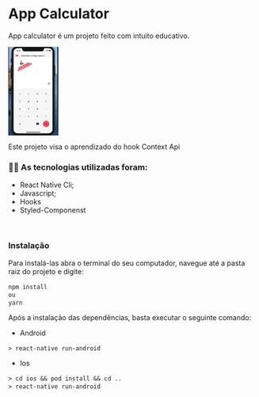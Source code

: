 # App Calculator
App calculator é um projeto feito com intuito educativo.

<img align="center" alt="GIF" src="/assets/project.gif" width="20%" />

<br />

Este projeto visa o aprendizado do hook Context Api

### :man_technologist: As tecnologias utilizadas foram:

* React Native Cli;
* Javascript;
* Hooks
* Styled-Componenst
<br />

### Instalação

Para instalá-las abra o terminal do seu computador, navegue até a pasta raiz do projeto e digite:

```
npm install
ou
yarn
```

Após a instalação das dependências, basta executar o seguinte comando:

* Android
```
> react-native run-android
```

* Ios
```
> cd ios && pod install && cd ..
> react-native run-android
